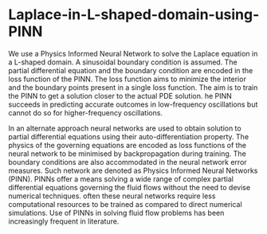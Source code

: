 # Laplace-in-L-shaped-domain-using-PINN


We use a Physics Informed Neural Network to solve the Laplace equation in a L-shaped domain. A sinusoidal boundary condition is assumed. The partial differential equation and the boundary condition are encoded in the loss function of the PINN. The loss function aims to minimize the interior and the boundary points present in a single loss function. The aim is to train the PINN to get a solution closer to the actual PDE solution. he PINN succeeds in predicting accurate outcomes in low-frequency oscillations but cannot do so for higher-frequency oscillations.

In an alternate approach neural networks are used to obtain solution to partial differential equations using their auto-differentiation property. The physics of the governing equations are encoded as loss functions of the neural network to be minimised by backpropagation during training. The boundary conditions are also accommodated in the neural network error measures. Such network are denoted as Physics Informed Neural Networks (PINN). PINNs offer a means solving a wide range of complex partial differential equations governing the fluid flows without the need to devise numerical techniques. often these neural networks require less computational resources to be trained as compared to direct numerical simulations. Use of PINNs in solving fluid flow problems has been increasingly frequent in literature.
